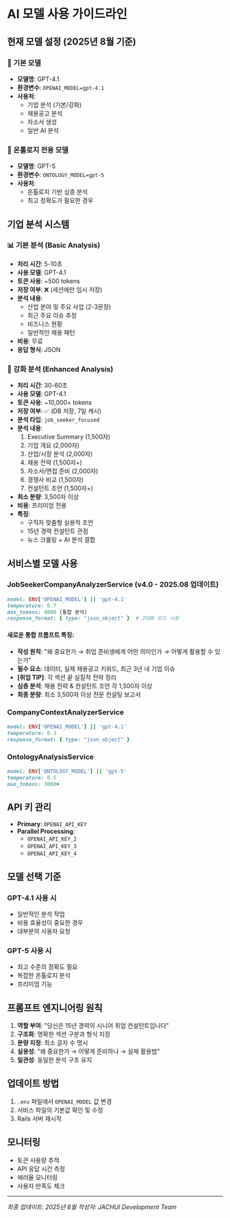 # AI 모델 사용 가이드라인

## 현재 모델 설정 (2025년 8월 기준)

### 🤖 기본 모델
- **모델명**: GPT-4.1
- **환경변수**: `OPENAI_MODEL=gpt-4.1`
- **사용처**: 
  - 기업 분석 (기본/강화)
  - 채용공고 분석
  - 자소서 생성
  - 일반 AI 분석

### 🧠 온톨로지 전용 모델
- **모델명**: GPT-5
- **환경변수**: `ONTOLOGY_MODEL=gpt-5`
- **사용처**: 
  - 온톨로지 기반 심층 분석
  - 최고 정확도가 필요한 경우

## 기업 분석 시스템

### 📊 기본 분석 (Basic Analysis)
- **처리 시간**: 5-10초
- **사용 모델**: GPT-4.1
- **토큰 사용**: ~500 tokens
- **저장 여부**: ❌ (세션에만 임시 저장)
- **분석 내용**:
  - 산업 분야 및 주요 사업 (2-3문장)
  - 최근 주요 이슈 추정
  - 비즈니스 현황
  - 일반적인 채용 패턴
- **비용**: 무료
- **응답 형식**: JSON

### 🚀 강화 분석 (Enhanced Analysis)
- **처리 시간**: 30-60초
- **사용 모델**: GPT-4.1
- **토큰 사용**: ~10,000+ tokens
- **저장 여부**: ✅ (DB 저장, 7일 캐시)
- **분석 타입**: `job_seeker_focused`
- **분석 내용**:
  1. Executive Summary (1,500자)
  2. 기업 개요 (2,000자)
  3. 산업/시장 분석 (2,000자)
  4. 채용 전략 (1,500자+)
  5. 자소서/면접 준비 (2,000자)
  6. 경쟁사 비교 (1,500자)
  7. 컨설턴트 조언 (1,500자+)
- **최소 분량**: 3,500자 이상
- **비용**: 프리미엄 전용
- **특징**: 
  - 구직자 맞춤형 실용적 조언
  - 15년 경력 컨설턴트 관점
  - 뉴스 크롤링 + AI 분석 결합

## 서비스별 모델 사용

### JobSeekerCompanyAnalyzerService (v4.0 - 2025.08 업데이트)
```ruby
model: ENV['OPENAI_MODEL'] || 'gpt-4.1'
temperature: 0.7
max_tokens: 4000 (통합 분석)
response_format: { type: "json_object" }  # JSON 모드 사용
```

#### 새로운 통합 프롬프트 특징:
- **작성 원칙**: "왜 중요한가 → 취업 준비생에게 어떤 의미인가 → 어떻게 활용할 수 있는가"
- **필수 요소**: 데이터, 실제 채용공고 키워드, 최근 3년 내 기업 이슈
- **[취업 TIP]**: 각 섹션 끝 실질적 전략 정리
- **심층 분석**: 채용 전략 & 컨설턴트 조언 각 1,500자 이상
- **최종 분량**: 최소 3,500자 이상 전문 컨설팅 보고서

### CompanyContextAnalyzerService
```ruby
model: ENV['OPENAI_MODEL'] || 'gpt-4.1'
temperature: 0.3
response_format: { type: "json_object" }
```

### OntologyAnalysisService
```ruby
model: ENV['ONTOLOGY_MODEL'] || 'gpt-5'
temperature: 0.5
max_tokens: 3000+
```

## API 키 관리
- **Primary**: `OPENAI_API_KEY`
- **Parallel Processing**: 
  - `OPENAI_API_KEY_2`
  - `OPENAI_API_KEY_3`
  - `OPENAI_API_KEY_4`

## 모델 선택 기준

### GPT-4.1 사용 시
- 일반적인 분석 작업
- 비용 효율성이 중요한 경우
- 대부분의 사용자 요청

### GPT-5 사용 시
- 최고 수준의 정확도 필요
- 복잡한 온톨로지 분석
- 프리미엄 기능

## 프롬프트 엔지니어링 원칙
1. **역할 부여**: "당신은 15년 경력의 시니어 취업 컨설턴트입니다"
2. **구조화**: 명확한 섹션 구분과 형식 지정
3. **분량 지정**: 최소 글자 수 명시
4. **실용성**: "왜 중요한가 → 어떻게 준비하나 → 실제 활용법"
5. **일관성**: 동일한 분석 구조 유지

## 업데이트 방법
1. `.env` 파일에서 `OPENAI_MODEL` 값 변경
2. 서비스 파일의 기본값 확인 및 수정
3. Rails 서버 재시작

## 모니터링
- 토큰 사용량 추적
- API 응답 시간 측정
- 에러율 모니터링
- 사용자 만족도 체크

---
*최종 업데이트: 2025년 8월*
*작성자: JACHUI Development Team*